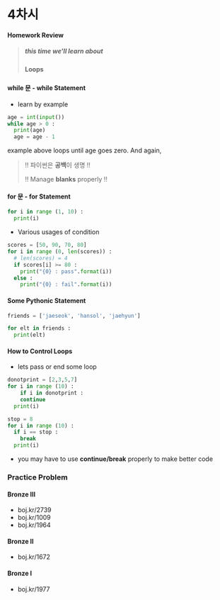 # 4차시



#### Homework Review



> ##### this time we'll learn about
>
> #### Loops

##### 

#### while 문 - while Statement

- learn by example

```python
age = int(input())
while age > 0 :
  print(age)
  age = age - 1
```

example above loops until age goes zero. And again,

> !! 파이썬은 **공백**이 생명 !!
>
> !!  Manage **blanks** properly !!



#### for 문 - for Statement 

```python
for i in range (1, 10) :
  print(i)
```



- Various usages of condition

```python
scores = [50, 90, 70, 80]
for i in range (0, len(scores)) :
  # len(scores) = 4
  if scores[i] >= 80 :
    print("{0} : pass".format(i))
  else :
    print("{0} : fail".format(i))
```



#### Some Pythonic Statement

```python
friends = ['jaeseok', 'hansol', 'jaehyun']

for elt in friends :
  print(elt)
```



#### How to Control Loops

- lets pass or end some loop

```python
donotprint = [2,3,5,7]
for i in range (10) :
	if i in donotprint :
    continue
  print(i)
```

```python
stop = 8
for i in range (10) :
  if i == stop :
    break
  print(i)
```

- you may have to use **continue/break** properly to make better code





### Practice Problem

#### Bronze III

- boj.kr/2739
- boj.kr/1009
- boj.kr/1964

#### Bronze II

- boj.kr/1672

#### Bronze I

- boj.kr/1977

